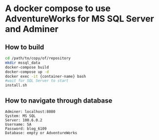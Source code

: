 # A docker compose to use AdventureWorks for MS SQL Server and Adminer

## How to build

```sh
cd /path/to/copy/of/repository
mkdir mssql_data
docker-compose build
docker-compose up -d
docker exec -it {container-name} bash
#wait for SQL Server to start
install.sh
```

## How to navigate through database
```
Adminer: localhost:8080
System: MS SQL
Server: 100.6.0.2
Username: SA
Password: blog_6109
Database: empty or AdventureWorks
```